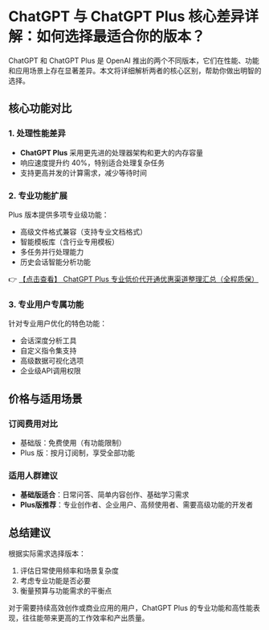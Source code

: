 # ChatGPT 与 ChatGPT Plus 核心差异详解：如何选择最适合你的版本？

ChatGPT 和 ChatGPT Plus 是 OpenAI 推出的两个不同版本，它们在性能、功能和应用场景上存在显著差异。本文将详细解析两者的核心区别，帮助你做出明智的选择。

## 核心功能对比

### 1. 处理性能差异
- **ChatGPT Plus** 采用更先进的处理器架构和更大的内存容量
- 响应速度提升约 40%，特别适合处理复杂任务
- 支持更高并发的计算需求，减少等待时间

### 2. 专业功能扩展
Plus 版本提供多项专业级功能：
- 高级文件格式兼容（支持专业文档格式）
- 智能模板库（含行业专用模板）
- 多任务并行处理能力
- 历史会话智能分析功能

👉 [【点击查看】 ChatGPT Plus 专业低价代开通优惠渠道整理汇总（全程质保）](https://bit.ly/DaiKai)

### 3. 专业用户专属功能
针对专业用户优化的特色功能：
- 会话深度分析工具
- 自定义指令集支持
- 高级数据可视化选项
- 企业级API调用权限

## 价格与适用场景

### 订阅费用对比
- 基础版：免费使用（有功能限制）
- Plus 版：按月订阅制，享受全部功能

### 适用人群建议
- **基础版适合**：日常问答、简单内容创作、基础学习需求
- **Plus版推荐**：专业创作者、企业用户、高频使用者、需要高级功能的开发者

## 总结建议

根据实际需求选择版本：
1. 评估日常使用频率和场景复杂度
2. 考虑专业功能是否必要
3. 衡量预算与功能需求的平衡点

对于需要持续高效创作或商业应用的用户，ChatGPT Plus 的专业功能和高性能表现，往往能带来更高的工作效率和产出质量。